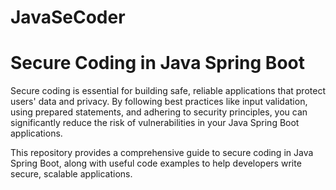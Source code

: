 # JavaSeCoder
# Secure Coding in Java Spring Boot

Secure coding is essential for building safe, reliable applications that protect users' data and privacy. By following best practices like input validation, using prepared statements, and adhering to security principles, you can significantly reduce the risk of vulnerabilities in your Java Spring Boot applications.

This repository provides a comprehensive guide to secure coding in Java Spring Boot, along with useful code examples to help developers write secure, scalable applications.
